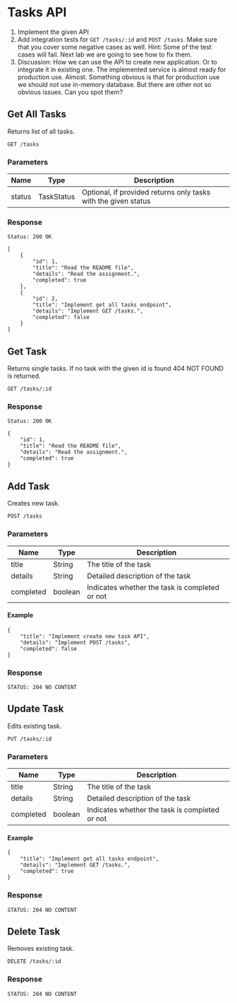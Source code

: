 # Tasks API

1. Implement the given API
2. Add integration tests for `GET /tasks/:id` and `POST /tasks`.
   Make sure that you cover some negative cases as well.
   Hint: Some of the test cases will fail.
   Next lab we are going to see how to fix them.
3. Discussion: How we can use the API to create new application.
   Or to integrate it in existing one.
   The implemented service is almost ready for production use.
   Almost. Something obvious is that for production use we should not
   use in-memory database. But there are other not so obvious issues.
   Can you spot them?

## Get All Tasks

Returns list of all tasks.
```
GET /tasks
```

### Parameters

| Name    | Type        | Description                                                    |
|---------|-------------|----------------------------------------------------------------|
| status  | TaskStatus  | Optional, if provided returns only tasks with the given status |

### Response

```
Status: 200 OK

[
    {
        "id": 1,
        "title": "Read the README file",
        "details": "Read the assignment.",
        "completed": true
    },
    {
        "id": 2,
        "title": "Implement get all tasks endpoint",
        "details": "Implement GET /tasks.",
        "completed": false
    }
]
```

## Get Task

Returns single tasks.
If no task with the given id is found 404 NOT FOUND is returned.
```
GET /tasks/:id
```

### Response

```
Status: 200 OK

{
    "id": 1,
    "title": "Read the README file",
    "details": "Read the assignment.",
    "completed": true
}
```

## Add Task

Creates new task.
```
POST /tasks
```

### Parameters

| Name      | Type    | Description                                    |
|-----------|---------|------------------------------------------------|
| title     | String  | The title of the task                          |
| details   | String  | Detailed description of the task               |
| completed | boolean | Indicates whether the task is completed or not |

#### Example

```
{
    "title": "Implement create new task API",
    "details": "Implement POST /tasks",
    "completed": false
}
```

### Response

```
STATUS: 204 NO CONTENT
```

## Update Task

Edits existing task.
```
PUT /tasks/:id 
```

### Parameters

| Name      | Type    | Description                                    |
|-----------|---------|------------------------------------------------|
| title     | String  | The title of the task                          |
| details   | String  | Detailed description of the task               |
| completed | boolean | Indicates whether the task is completed or not |

#### Example

```
{
    "title": "Implement get all tasks endpoint",
    "details": "Implement GET /tasks.",
    "completed": true
}
```

### Response

```
STATUS: 204 NO CONTENT
```

## Delete Task

Removes existing task.
```
DELETE /tasks/:id
```

### Response

```
STATUS: 204 NO CONTENT
```
